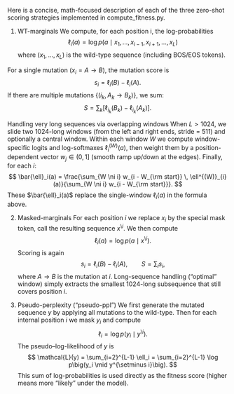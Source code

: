 Here is a concise, math-focused description of each of the three zero-shot scoring strategies implemented in compute_fitness.py.

1) WT-marginals
We compute, for each position i, the log-probabilities
$$
\ell_i(a) = \log p\big(a \mid x_1, \dots, x_{i-1}, x_{i+1}, \dots, x_L\big)
$$
where $(x_1, \dots, x_L)$ is the wild-type sequence (including BOS/EOS tokens).

For a single mutation $(x_i = A \to B)$, the mutation score is
$$
s_i = \ell_i(B) - \ell_i(A).
$$
If there are multiple mutations $\{(i_k, A_k \to B_k)\}$, we sum:
$$
S = \sum_k \big[\ell_{i_k}(B_k) - \ell_{i_k}(A_k)\big].
$$

Handling very long sequences via overlapping windows
When $L > 1024$, we slide two 1024-long windows (from the left and right ends, stride = 511) and optionally a central window. Within each window $W$ we compute window-specific logits and log-softmaxes $\ell^{(W)}_{i}(a)$, then weight them by a position-dependent vector $w_j \in (0, 1]$ (smooth ramp up/down at the edges). Finally, for each $i$:
$$
\bar{\ell}_i(a) = \frac{\sum_{W \ni i} w_{i - W_{\rm start}} \, \ell^{(W)}_{i}(a)}{\sum_{W \ni i} w_{i - W_{\rm start}}}.
$$
These $\bar{\ell}_i(a)$ replace the single-window $\ell_i(a)$ in the formula above.

2) Masked-marginals
For each position $i$ we replace $x_i$ by the special mask token, call the resulting sequence $x^{\setminus i}$. We then compute
$$
\ell_i(a) = \log p\big(a \mid x^{\setminus i}\big).
$$
Scoring is again
$$
s_i = \ell_i(B) - \ell_i(A), \qquad S = \sum_i s_i,
$$
where $A \to B$ is the mutation at $i$. Long-sequence handling (“optimal” window) simply extracts the smallest 1024-long subsequence that still covers position $i$.

3) Pseudo-perplexity (“pseudo-ppl”)
We first generate the mutated sequence $y$ by applying all mutations to the wild-type. Then for each internal position $i$ we mask $y_i$ and compute
$$
\ell_i = \log p\big(y_i \mid y^{\setminus i}\big).
$$
The pseudo–log-likelihood of $y$ is
$$
\mathcal{L}(y) = \sum_{i=2}^{L-1} \ell_i = \sum_{i=2}^{L-1} \log p\big(y_i \mid y^{\setminus i}\big).
$$
This sum of log-probabilities is used directly as the fitness score (higher means more “likely” under the model).